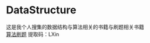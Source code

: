 # DataStructure
这是我个人搜集的数据结构与算法相关的书籍与刷题相关书籍<br>
[算法刷题](https://pan.baidu.com/s/1cGkpnGC1EovFS0_ZsRy_UA)
提取码：LXin 
